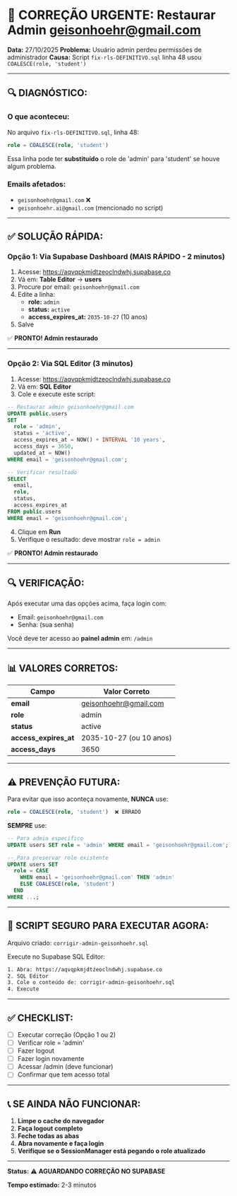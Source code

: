 # 🚨 CORREÇÃO URGENTE: Restaurar Admin geisonhoehr@gmail.com

**Data:** 27/10/2025
**Problema:** Usuário admin perdeu permissões de administrador
**Causa:** Script `fix-rls-DEFINITIVO.sql` linha 48 usou `COALESCE(role, 'student')`

---

## 🔍 **DIAGNÓSTICO:**

### **O que aconteceu:**

No arquivo `fix-rls-DEFINITIVO.sql`, linha 48:
```sql
role = COALESCE(role, 'student')
```

Essa linha pode ter **substituído** o role de 'admin' para 'student' se houve algum problema.

### **Emails afetados:**
- `geisonhoehr@gmail.com` ❌
- `geisonhoehr.ai@gmail.com` (mencionado no script)

---

## ✅ **SOLUÇÃO RÁPIDA:**

### **Opção 1: Via Supabase Dashboard (MAIS RÁPIDO - 2 minutos)**

1. Acesse: https://aqvqpkmjdtzeoclndwhj.supabase.co
2. Vá em: **Table Editor** → **users**
3. Procure por email: `geisonhoehr@gmail.com`
4. Edite a linha:
   - **role:** `admin`
   - **status:** `active`
   - **access_expires_at:** `2035-10-27` (10 anos)
5. Salve

✅ **PRONTO! Admin restaurado**

---

### **Opção 2: Via SQL Editor (3 minutos)**

1. Acesse: https://aqvqpkmjdtzeoclndwhj.supabase.co
2. Vá em: **SQL Editor**
3. Cole e execute este script:

```sql
-- Restaurar admin geisonhoehr@gmail.com
UPDATE public.users
SET
  role = 'admin',
  status = 'active',
  access_expires_at = NOW() + INTERVAL '10 years',
  access_days = 3650,
  updated_at = NOW()
WHERE email = 'geisonhoehr@gmail.com';

-- Verificar resultado
SELECT
  email,
  role,
  status,
  access_expires_at
FROM public.users
WHERE email = 'geisonhoehr@gmail.com';
```

4. Clique em **Run**
5. Verifique o resultado: deve mostrar `role = admin`

✅ **PRONTO! Admin restaurado**

---

## 🔍 **VERIFICAÇÃO:**

Após executar uma das opções acima, faça login com:
- Email: `geisonhoehr@gmail.com`
- Senha: (sua senha)

Você deve ter acesso ao **painel admin** em: `/admin`

---

## 📊 **VALORES CORRETOS:**

| Campo | Valor Correto |
|-------|---------------|
| **email** | geisonhoehr@gmail.com |
| **role** | admin |
| **status** | active |
| **access_expires_at** | 2035-10-27 (ou 10 anos) |
| **access_days** | 3650 |

---

## ⚠️ **PREVENÇÃO FUTURA:**

Para evitar que isso aconteça novamente, **NUNCA** use:
```sql
role = COALESCE(role, 'student')  ❌ ERRADO
```

**SEMPRE** use:
```sql
-- Para admin específico
UPDATE users SET role = 'admin' WHERE email = 'geisonhoehr@gmail.com';

-- Para preservar role existente
UPDATE users SET
  role = CASE
    WHEN email = 'geisonhoehr@gmail.com' THEN 'admin'
    ELSE COALESCE(role, 'student')
  END
WHERE ...;
```

---

## 🎯 **SCRIPT SEGURO PARA EXECUTAR AGORA:**

Arquivo criado: `corrigir-admin-geisonhoehr.sql`

Execute no Supabase SQL Editor:
```bash
1. Abra: https://aqvqpkmjdtzeoclndwhj.supabase.co
2. SQL Editor
3. Cole o conteúdo de: corrigir-admin-geisonhoehr.sql
4. Execute
```

---

## ✅ **CHECKLIST:**

- [ ] Executar correção (Opção 1 ou 2)
- [ ] Verificar role = 'admin'
- [ ] Fazer logout
- [ ] Fazer login novamente
- [ ] Acessar /admin (deve funcionar)
- [ ] Confirmar que tem acesso total

---

## 📞 **SE AINDA NÃO FUNCIONAR:**

1. **Limpe o cache do navegador**
2. **Faça logout completo**
3. **Feche todas as abas**
4. **Abra novamente e faça login**
5. **Verifique se o SessionManager está pegando o role atualizado**

---

**Status:** ⚠️ **AGUARDANDO CORREÇÃO NO SUPABASE**

**Tempo estimado:** 2-3 minutos
